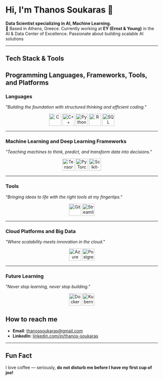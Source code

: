 # Hi, I'm Thanos Soukaras 👋

**Data Scientist specializing in AI, Machine Learning.**  
📍 Based in Athens, Greece.
 Currently working at **EY (Ernst & Young)** in the AI & Data Center of Excellence. Passionate about building scalable AI solutions

---

## Tech Stack & Tools

## Programming Languages, Frameworks, Tools, and Platforms

### Languages
*"Building the foundation with structured thinking and efficient coding."*
<p align="center">
  <img src="https://cdn.jsdelivr.net/gh/devicons/devicon/icons/c/c-original.svg" width="40" height="40" alt="C"/>
  <img src="https://cdn.jsdelivr.net/gh/devicons/devicon/icons/cplusplus/cplusplus-original.svg" width="40" height="40" alt="C++"/>
  <img src="https://cdn.jsdelivr.net/gh/devicons/devicon/icons/python/python-original.svg" width="40" height="40" alt="Python"/>
  <img src="https://cdn.jsdelivr.net/gh/devicons/devicon/icons/r/r-original.svg" width="40" height="40" alt="R"/>
  <img src="https://cdn.jsdelivr.net/gh/devicons/devicon/icons/mysql/mysql-original.svg" width="40" height="40" alt="SQL"/>
</p>

---

### Machine Learning and Deep Learning Frameworks
*"Teaching machines to think, predict, and transform data into decisions."*
<p align="center">
  <img src="https://cdn.jsdelivr.net/gh/devicons/devicon/icons/tensorflow/tensorflow-original.svg" width="40" height="40" alt="TensorFlow"/>
  <img src="https://cdn.jsdelivr.net/gh/devicons/devicon/icons/pytorch/pytorch-original.svg" width="40" height="40" alt="PyTorch"/>
  <img src="https://upload.wikimedia.org/wikipedia/commons/0/05/Scikit_learn_logo_small.svg" width="40" height="40" alt="Scikit-learn"/>
</p>

---

### Tools
*"Bringing ideas to life with the right tools at my fingertips."*
<p align="center">
  <img src="https://cdn.jsdelivr.net/gh/devicons/devicon/icons/git/git-original.svg" width="40" height="40" alt="Git"/>
  <img src="https://cdn.jsdelivr.net/gh/devicons/devicon/icons/streamlit/streamlit-original.svg" width="40" height="40" alt="Streamlit"/>
</p>

---

### Cloud Platforms and Big Data
*"Where scalability meets innovation in the cloud."*
<p align="center">
  <img src="https://cdn.jsdelivr.net/gh/devicons/devicon/icons/azure/azure-original.svg" width="40" height="40" alt="Azure"/>
  <img src="https://cdn.jsdelivr.net/gh/devicons/devicon/icons/postgresql/postgresql-original.svg" width="40" height="40" alt="PostgreSQL"/>
</p>

---

### Future Learning
*"Never stop learning, never stop building."*
<p align="center">
  <img src="https://cdn.jsdelivr.net/gh/devicons/devicon/icons/docker/docker-original.svg" width="40" height="40" alt="Docker"/>
  <img src="https://cdn.jsdelivr.net/gh/devicons/devicon/icons/kubernetes/kubernetes-plain.svg" width="40" height="40" alt="Kubernetes"/>
</p>



## How to reach me
- **Email**: thanossoukaras@gmail.com
- **LinkedIn**: [linkedin.com/in/thanos-soukaras](https://linkedin.com/in/thanos-soukaras)

---

## Fun Fact
I love coffee — seriously, **do not disturb me before I have my first cup of joe!**


<!--
**thsouk/thsouk** is a ✨ _special_ ✨ repository because its `README.md` (this file) appears on your GitHub profile.

Here are some ideas to get you started:

- 🔭 I’m currently working on ...
- 🌱 I’m currently learning ...
- 👯 I’m looking to collaborate on ...
- 🤔 I’m looking for help with ...
- 💬 Ask me about ...
- 📫 How to reach me: ...
- 😄 Pronouns: ...
- ⚡ Fun fact: ...
-->
